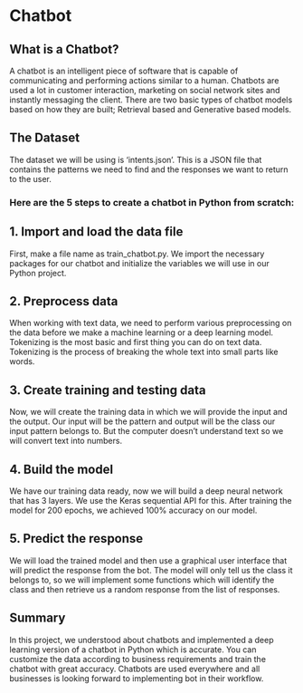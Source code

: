 # Chatbot
## What is a Chatbot?
A chatbot is an intelligent piece of software that is capable of communicating and performing actions similar to a human. 
Chatbots are used a lot in customer interaction, marketing on social network sites and instantly messaging the client. 
There are two basic types of chatbot models based on how they are built; Retrieval based and Generative based models.

## The Dataset
The dataset we will be using is ‘intents.json’. 
This is a JSON file that contains the patterns we need to find and the responses we want to return to the user.

### Here are the 5 steps to create a chatbot in Python from scratch:
## 1.	Import and load the data file 
First, make a file name as train_chatbot.py. We import the necessary packages for our chatbot and initialize the variables we will use in our Python project.

## 2.	Preprocess data
When working with text data, we need to perform various preprocessing on the data before we make a machine learning or a deep learning model.
Tokenizing is the most basic and first thing you can do on text data. Tokenizing is the process of breaking the whole text into small parts like words.

## 3.	Create training and testing data
Now, we will create the training data in which we will provide the input and the output. 
Our input will be the pattern and output will be the class our input pattern belongs to. 
But the computer doesn’t understand text so we will convert text into numbers.

## 4.	Build the model
We have our training data ready, now we will build a deep neural network that has 3 layers. We use the Keras sequential API for this.
After training the model for 200 epochs, we achieved 100% accuracy on our model.

## 5.	Predict the response
We will load the trained model and then use a graphical user interface that will predict the response from the bot. 
The model will only tell us the class it belongs to, so we will implement some functions which will identify the class and then retrieve us a random response from the list of responses.

## Summary
In this project, we understood about chatbots and implemented a deep learning version of a chatbot in Python which is accurate. 
You can customize the data according to business requirements and train the chatbot with great accuracy. 
Chatbots are used everywhere and all businesses is looking forward to implementing bot in their workflow.



